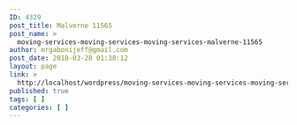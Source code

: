 ```yaml
---
ID: 4329
post_title: Malverne 11565
post_name: >
  moving-services-moving-services-moving-services-malverne-11565
author: mrgabonijeff@gmail.com
post_date: 2018-03-28 01:38:12
layout: page
link: >
  http://localhost/wordpress/moving-services-moving-services-moving-services-malverne-11565/
published: true
tags: [ ]
categories: [ ]
---
```

